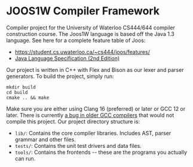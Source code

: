 # JOOS1W Compiler Framework

Compiler project for the University of Waterloo CS444/644 compiler construction course.
The Joos1W language is based off the Java 1.3 language.
See here for a complete feature table of Joos:

- https://student.cs.uwaterloo.ca/~cs444/joos/features/
- [Java Language Specification (2nd Edition)](https://web.archive.org/web/20111225035254/http://java.sun.com:80/docs/books/jls/second_edition/html/jTOC.doc.html)

Our project is written in C++ with Flex and Bison as our lexer and parser generators.
To build the project, simply run:

```
mkdir build
cd build
cmake .. && make
```

Make sure you are either using Clang 16 (preferred) or later or GCC 12 or later.
There is currently [a bug in older GCC compilers](https://gcc.gnu.org/bugzilla/show_bug.cgi?id=85282)
that would not compile this project. Our project directory structure is:

- `lib/`: Contains the core compiler libraries. Includes AST, parser grammar and other files.
- `tests/`: Contains the unit test drivers and data files.
- `tools/`: Contains the frontends -- these are the programs you actually can run.
